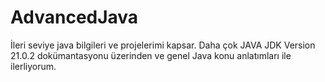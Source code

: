 # AdvancedJava
İleri seviye java bilgileri ve projelerimi kapsar.
Daha çok JAVA JDK Version 21.0.2 dokümantasyonu üzerinden ve genel Java konu anlatımları ile ilerliyorum.